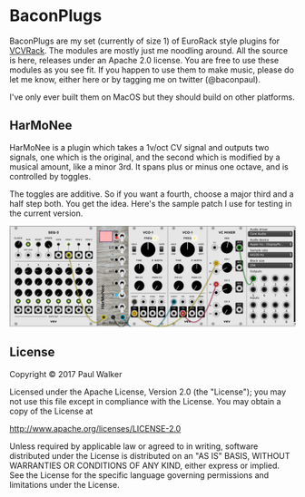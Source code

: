 # BaconPlugs

BaconPlugs are my set (currently of size 1) of EuroRack style plugins for 
[VCVRack](http://www.vcvrack.com). The modules are mostly just me noodling around.
All the source is here, releases under an Apache 2.0 license. You are free to use
these modules as you see fit. If you happen to use them to make music, please
do let me know, either here or by tagging me on twitter (@baconpaul).

I've only ever built them on MacOS but they should build on other platforms.

## HarMoNee

HarMoNee is a plugin which takes a 1v/oct CV signal and outputs two signals,
one which is the original, and the second which is modified by a musical amount,
like a minor 3rd. It spans plus or minus one octave, and is controlled by toggles.

The toggles are additive. So if you want a fourth, choose a major third and a half step 
both. You get the idea. Here's the sample patch I use for testing in the current version.

![Example HarMoNee patch](doc/HarMoNee.png)

## License

Copyright © 2017  Paul Walker

Licensed under the Apache License, Version 2.0 (the "License");
you may not use this file except in compliance with the License.
You may obtain a copy of the License at

http://www.apache.org/licenses/LICENSE-2.0

Unless required by applicable law or agreed to in writing, software
distributed under the License is distributed on an "AS IS" BASIS,
WITHOUT WARRANTIES OR CONDITIONS OF ANY KIND, either express or implied.
See the License for the specific language governing permissions and
limitations under the License.


